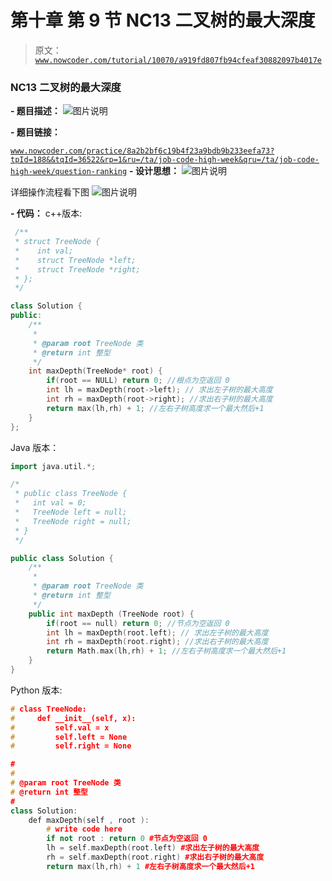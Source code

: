 # 第十章 第 9 节 NC13 二叉树的最大深度

> 原文：[`www.nowcoder.com/tutorial/10070/a919fd807fb94cfeaf30882097b4017e`](https://www.nowcoder.com/tutorial/10070/a919fd807fb94cfeaf30882097b4017e)

### NC13 二叉树的最大深度

**- 题目描述：**
![图片说明](img/0a1c3fdcd36b12baef69b8f515552f96.png "图片标题")

**- 题目链接：**

[`www.nowcoder.com/practice/8a2b2bf6c19b4f23a9bdb9b233eefa73?tpId=188&&tqId=36522&rp=1&ru=/ta/job-code-high-week&qru=/ta/job-code-high-week/question-ranking`](https://www.nowcoder.com/practice/8a2b2bf6c19b4f23a9bdb9b233eefa73?tpId=188&&tqId=36522&rp=1&ru=/ta/job-code-high-week&qru=/ta/job-code-high-week/question-ranking)
**- 设计思想：**
![图片说明](img/0288b7c267bf974a3a99595904b16eb7.png "图片标题")

详细操作流程看下图
![图片说明](img/27cb145e14b2d1b51a27db7a769f6bfd.png "图片标题")

**- 代码：**
c++版本:

```cpp
 /**
 * struct TreeNode {
 *    int val;
 *    struct TreeNode *left;
 *    struct TreeNode *right;
 * };
 */

class Solution {
public:
    /**
     * 
     * @param root TreeNode 类 
     * @return int 整型
     */
    int maxDepth(TreeNode* root) {
        if(root == NULL) return 0; //根点为空返回 0
        int lh = maxDepth(root->left); // 求出左子树的最大高度
        int rh = maxDepth(root->right); //求出右子树的最大高度
        return max(lh,rh) + 1; //左右子树高度求一个最大然后+1
    }
};

```

Java 版本：

```cpp
import java.util.*;

/*
 * public class TreeNode {
 *   int val = 0;
 *   TreeNode left = null;
 *   TreeNode right = null;
 * }
 */

public class Solution {
    /**
     * 
     * @param root TreeNode 类 
     * @return int 整型
     */
    public int maxDepth (TreeNode root) {
        if(root == null) return 0; //节点为空返回 0
        int lh = maxDepth(root.left); // 求出左子树的最大高度
        int rh = maxDepth(root.right); //求出右子树的最大高度
        return Math.max(lh,rh) + 1; //左右子树高度求一个最大然后+1
    }
}
```

Python 版本:

```cpp
# class TreeNode:
#     def __init__(self, x):
#         self.val = x
#         self.left = None
#         self.right = None

#
# 
# @param root TreeNode 类 
# @return int 整型
#
class Solution:
    def maxDepth(self , root ):
        # write code here
        if not root : return 0 #节点为空返回 0
        lh = self.maxDepth(root.left) #求出左子树的最大高度
        rh = self.maxDepth(root.right) #求出右子树的最大高度
        return max(lh,rh) + 1 #左右子树高度求一个最大然后+1

```
